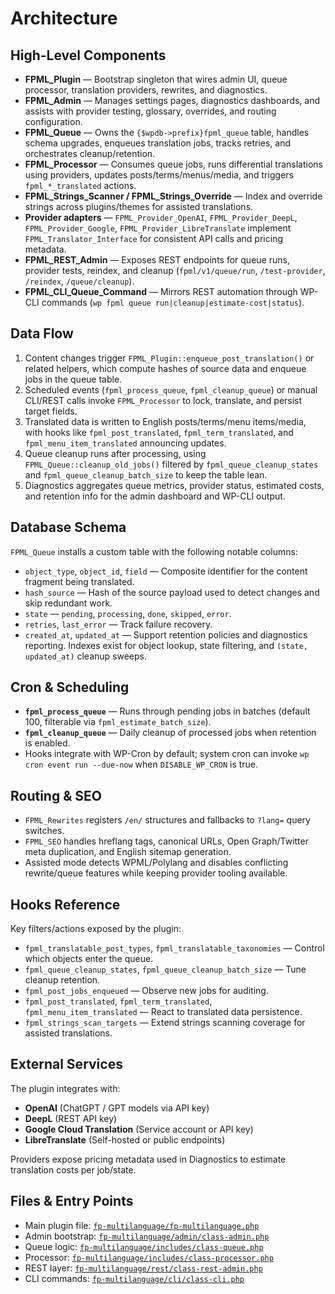 # Architecture

## High-Level Components
- **FPML_Plugin** — Bootstrap singleton that wires admin UI, queue processor, translation providers, rewrites, and diagnostics.
- **FPML_Admin** — Manages settings pages, diagnostics dashboards, and assists with provider testing, glossary, overrides, and routing configuration.
- **FPML_Queue** — Owns the `{$wpdb->prefix}fpml_queue` table, handles schema upgrades, enqueues translation jobs, tracks retries, and orchestrates cleanup/retention.
- **FPML_Processor** — Consumes queue jobs, runs differential translations using providers, updates posts/terms/menus/media, and triggers `fpml_*_translated` actions.
- **FPML_Strings_Scanner / FPML_Strings_Override** — Index and override strings across plugins/themes for assisted translations.
- **Provider adapters** — `FPML_Provider_OpenAI`, `FPML_Provider_DeepL`, `FPML_Provider_Google`, `FPML_Provider_LibreTranslate` implement `FPML_Translator_Interface` for consistent API calls and pricing metadata.
- **FPML_REST_Admin** — Exposes REST endpoints for queue runs, provider tests, reindex, and cleanup (`fpml/v1/queue/run`, `/test-provider`, `/reindex`, `/queue/cleanup`).
- **FPML_CLI_Queue_Command** — Mirrors REST automation through WP-CLI commands (`wp fpml queue run|cleanup|estimate-cost|status`).

## Data Flow
1. Content changes trigger `FPML_Plugin::enqueue_post_translation()` or related helpers, which compute hashes of source data and enqueue jobs in the queue table.
2. Scheduled events (`fpml_process_queue`, `fpml_cleanup_queue`) or manual CLI/REST calls invoke `FPML_Processor` to lock, translate, and persist target fields.
3. Translated data is written to English posts/terms/menu items/media, with hooks like `fpml_post_translated`, `fpml_term_translated`, and `fpml_menu_item_translated` announcing updates.
4. Queue cleanup runs after processing, using `FPML_Queue::cleanup_old_jobs()` filtered by `fpml_queue_cleanup_states` and `fpml_queue_cleanup_batch_size` to keep the table lean.
5. Diagnostics aggregates queue metrics, provider status, estimated costs, and retention info for the admin dashboard and WP-CLI output.

## Database Schema
`FPML_Queue` installs a custom table with the following notable columns:
- `object_type`, `object_id`, `field` — Composite identifier for the content fragment being translated.
- `hash_source` — Hash of the source payload used to detect changes and skip redundant work.
- `state` — `pending`, `processing`, `done`, `skipped`, `error`.
- `retries`, `last_error` — Track failure recovery.
- `created_at`, `updated_at` — Support retention policies and diagnostics reporting.
Indexes exist for object lookup, state filtering, and `(state, updated_at)` cleanup sweeps.

## Cron & Scheduling
- **`fpml_process_queue`** — Runs through pending jobs in batches (default 100, filterable via `fpml_estimate_batch_size`).
- **`fpml_cleanup_queue`** — Daily cleanup of processed jobs when retention is enabled.
- Hooks integrate with WP-Cron by default; system cron can invoke `wp cron event run --due-now` when `DISABLE_WP_CRON` is true.

## Routing & SEO
- `FPML_Rewrites` registers `/en/` structures and fallbacks to `?lang=` query switches.
- `FPML_SEO` handles hreflang tags, canonical URLs, Open Graph/Twitter meta duplication, and English sitemap generation.
- Assisted mode detects WPML/Polylang and disables conflicting rewrite/queue features while keeping provider tooling available.

## Hooks Reference
Key filters/actions exposed by the plugin:
- `fpml_translatable_post_types`, `fpml_translatable_taxonomies` — Control which objects enter the queue.
- `fpml_queue_cleanup_states`, `fpml_queue_cleanup_batch_size` — Tune cleanup retention.
- `fpml_post_jobs_enqueued` — Observe new jobs for auditing.
- `fpml_post_translated`, `fpml_term_translated`, `fpml_menu_item_translated` — React to translated data persistence.
- `fpml_strings_scan_targets` — Extend strings scanning coverage for assisted translations.

## External Services
The plugin integrates with:
- **OpenAI** (ChatGPT / GPT models via API key)
- **DeepL** (REST API key)
- **Google Cloud Translation** (Service account or API key)
- **LibreTranslate** (Self-hosted or public endpoints)

Providers expose pricing metadata used in Diagnostics to estimate translation costs per job/state.

## Files & Entry Points
- Main plugin file: [`fp-multilanguage/fp-multilanguage.php`](../fp-multilanguage/fp-multilanguage.php)
- Admin bootstrap: [`fp-multilanguage/admin/class-admin.php`](../fp-multilanguage/admin/class-admin.php)
- Queue logic: [`fp-multilanguage/includes/class-queue.php`](../fp-multilanguage/includes/class-queue.php)
- Processor: [`fp-multilanguage/includes/class-processor.php`](../fp-multilanguage/includes/class-processor.php)
- REST layer: [`fp-multilanguage/rest/class-rest-admin.php`](../fp-multilanguage/rest/class-rest-admin.php)
- CLI commands: [`fp-multilanguage/cli/class-cli.php`](../fp-multilanguage/cli/class-cli.php)
